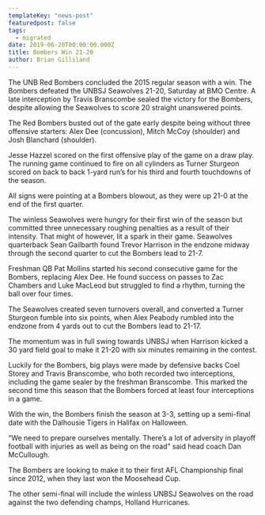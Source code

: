 ```yaml
---
templateKey: "news-post"
featuredpost: false
tags:
  - migrated
date: 2019-06-20T00:00:00.000Z
title: Bombers Win 21-20
author: Brian Gilliland
---
```


The UNB Red Bombers concluded the 2015 regular season with a win. The Bombers defeated the UNBSJ Seawolves 21-20, Saturday at BMO Centre.
A late interception by Travis Branscombe sealed the victory for the Bombers, despite allowing the Seawolves to score 20 straight unanswered points.

The Red Bombers busted out of the gate early despite being without three offensive starters: Alex Dee (concussion), Mitch McCoy (shoulder) and Josh Blanchard (shoulder).

Jesse Hazzel scored on the first offensive play of the game on a draw play. The running game continued to fire on all cylinders as Turner Sturgeon scored on back to back 1-yard run’s for his third and fourth touchdowns of the season.

All signs were pointing at a Bombers blowout, as they were up 21-0 at the end of the first quarter.

The winless Seawolves were hungry for their first win of the season but committed three unnecessary roughing penalties as a result of their intensity. That might of however, lit a spark in their game. Seawolves quarterback Sean Gailbarth found Trevor Harrison in the endzone midway through the second quarter to cut the Bombers lead to 21-7.

Freshman QB Pat Mollins started his second consecutive game for the Bombers, replacing Alex Dee. He found success on passes to Zac Chambers and Luke MacLeod but struggled to find a rhythm, turning the ball over four times.

The Seawolves created seven turnovers overall, and converted a Turner Sturgeon fumble into six points, when Alex Peabody rumbled into the endzone from 4 yards out to cut the Bombers lead to 21-17.

The momentum was in full swing towards UNBSJ when Harrison kicked a 30 yard field goal to make it 21-20 with six minutes remaining in the contest.

Luckily for the Bombers, big plays were made by defensive backs Coel Storey and Travis Branscombe, who both recorded two interceptions, including the game sealer by the freshman Branscombe. This marked the second time this season that the Bombers forced at least four interceptions in a game.

With the win, the Bombers finish the season at 3-3, setting up a semi-final date with the Dalhousie Tigers in Halifax on Halloween.

“We need to prepare ourselves mentally. There’s a lot of adversity in playoff football with injuries as well as being on the road” said head coach Dan McCullough.

The Bombers are looking to make it to their first AFL Championship final since 2012, when they last won the Moosehead Cup.

The other semi-final will include the winless UNBSJ Seawolves on the road against the two defending champs, Holland Hurricanes.